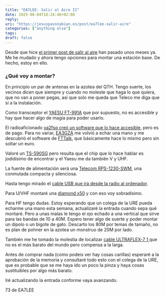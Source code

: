 ```yaml
---
title: "EA7LEE: Salir al Aire II"
date: 2025-08-04T18:24:48+02:00
reply:
uri: "https://jesuspavonabian.es/post/ea7lee-salir-aire"
categories: ["anything else"]
tags:
draft: false
---
```

Desde que hice [el primer post de salir al aire](https://jesuspavonabian.es/post/ea7lee_salir_al_aire/) han pasado unos meses ya. Me he mudado y ahora tengo opciones para montar una estación base. De hecho, estoy en ello.

### ¿Qué voy a montar?
En principio un par de antenas en la azotea del QTH. Tengo suerte, los vecinos dicen que siempre y cuando  no moleste que haga lo que quiera, que no van a poner pegas, así que solo me queda que Teleco me diga que sí a la instalación.

Como transceptor el [YAESU FT-991A](https://sonicolor.es/yaesu-ft-991a-portable-movil-c4fm-ams-12520.html) que por supuesto, no es accesible y hay que hacer algo de magia para poder usarlo.

El radioaficionado [va2fsq creó un software que lo hace accesible](https://yaesu.va2fsq.com/documentation/), pero es de pago. Para no variar, [EA3GZA](https://gza.es/) me volvió a echar una mano y me descubrió el software de [FTTalk](http://spencerweb.net/Downloads/FTTalk/fttalk.html), que básicamente hace lo mismo pero sin soltar un euro.

Valoré un [TS-590SG](https://www.kenwood.es/comm/ar/hf_todomodo/TS-590SG/) pero resulta que el chip que lo hace hablar es jodidísimo de encontrar y el Yaesu me da también V y UHF.

La fuente de alimentación será una [Telecom RPS-1230-SWM](https://sonicolor.es/telecom-rps-1230-swm-fuente-conmutada-20359.html), una conmutada compacta y silenciosa.

Hasta tengo mirado el [cable USB que irá desde la radio al ordenador](https://amzn.to/45hEb5z).

Para U/VHF montaré una [diamond x50](https://sonicolor.es/diamond-x-50-base-12131.html) y con eso voy sobradísimo.

Para HF tengo dudas. Estoy esperando que un colega de la URE pueda echarme una mano esta semana, actualizaré la entrada cuando sepa qué montaré. Pero a unas malas le tengo el ojo echado a una vertical que sirve para las bandas de 10 a 40M. Espero tener algo de suerte y poder montar un dipolo o un bigote de gato. Descarto los 80M por temas de tamaño, no es plan de pohner en la azotea un monstruo de 20M por lado.

También me he tomado la molestia de localizar [cable ULTRAFLEX-7 1 ](https://sonicolor.es/ultraflex-7-cable-coaxial-16316.html?utm_source=chatgpt.com) que no es el más barato del mundo pero compensa a la larga.

Antes de comprar nada (como podeis ver hay cosas carillas) esperaré a la aprobación de la memoria y consultaré todo esto con el colega de la URE, que es probable que se me haya ido un poco la pinza y haya cosas sustituibles por algo más barato.

Iré actualizando la entrada conforme vaya avanzando.

73 de EA7LEE